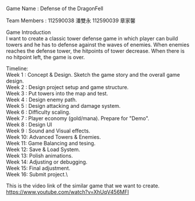 Game Name : 
Defense of the DragonFell

Team Members : 
112590038 潘雙永
112590039 章家馨
               
Game Introduction\
    I want to create a classic tower defense game in which
    player can build towers and he has to defense against the
    waves of enemies. When enemies reaches the defense tower,
    the hitpoints of tower decrease. When there is no hitpoint
    left, the game is over.
    
Timeline:\
Week 1 : Concept & Design. Sketch the game story and the overall game design.\
Week 2 : Design project setup and game structure.\
Week 3 : Put towers into the map and test.\
Week 4 : Design enemy path.\
Week 5 : Design attacking and damage system.\
Week 6 : Difficulty scaling.\
Week 7 : Player economy (gold/mana). Prepare for "Demo".\
Week 8 : Design UI\
Week 9 : Sound and Visual effects.\
Week 10: Advanced Towers & Enemies.\
Week 11: Game Balancing and tesing.\
Week 12: Save & Load System.\
Week 13: Polish animations.\
Week 14: Adjusting or debugging.\
Week 15: Final adjustment.\
Week 16: Submit project.\


This is the video link of the similar game that we want to create.
https://www.youtube.com/watch?v=XhUqV456MFI
    
    
